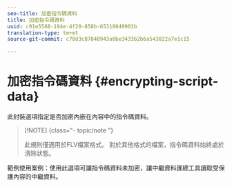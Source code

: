 ```yaml
---
seo-title: 加密指令碼資料
title: 加密指令碼資料
uuid: c91e5568-194e-4f20-858b-65310049901b
translation-type: tm+mt
source-git-commit: c78d3c87848943a0be3433b2b6a543822a7e1c15

---
```



# 加密指令碼資料 {#encrypting-script-data}

此封裝選項指定是否加密內嵌在內容中的指令碼資料。

>[!NOTE] {class=&quot;- topic/note &quot;}
>
>此規則僅適用於FLV檔案格式。 對於其他格式的檔案，指令碼資料始終處於清除狀態。

範例使用案例：使用此選項可讓指令碼資料未加密，讓中繼資料匯總工具讀取受保護內容的中繼資料。
